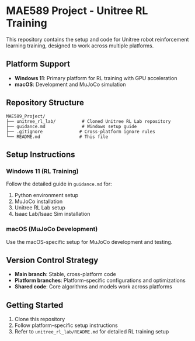 # MAE589 Project - Unitree RL Training

This repository contains the setup and code for Unitree robot reinforcement learning training, designed to work across multiple platforms.

## Platform Support

- **Windows 11**: Primary platform for RL training with GPU acceleration
- **macOS**: Development and MuJoCo simulation

## Repository Structure

```
MAE589_Project/
├── unitree_rl_lab/          # Cloned Unitree RL Lab repository
├── guidance.md              # Windows setup guide
├── .gitignore              # Cross-platform ignore rules
└── README.md               # This file
```

## Setup Instructions

### Windows 11 (RL Training)
Follow the detailed guide in `guidance.md` for:
1. Python environment setup
2. MuJoCo installation
3. Unitree RL Lab setup
4. Isaac Lab/Isaac Sim installation

### macOS (MuJoCo Development)
Use the macOS-specific setup for MuJoCo development and testing.

## Version Control Strategy

- **Main branch**: Stable, cross-platform code
- **Platform branches**: Platform-specific configurations and optimizations
- **Shared code**: Core algorithms and models work across platforms

## Getting Started

1. Clone this repository
2. Follow platform-specific setup instructions
3. Refer to `unitree_rl_lab/README.md` for detailed RL training setup

